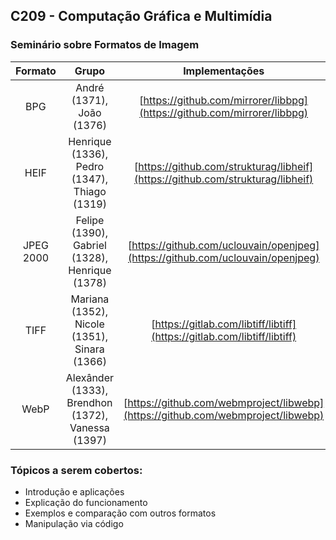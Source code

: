 ## C209 - Computação Gráfica e Multimídia

###  Seminário sobre Formatos de Imagem

|  Formato  |                       Grupo                       |             Implementações             |
|:---------:|:-------------------------------------------------:|:--------------------------------------:|
| BPG       | André (1371), João (1376)                         | [https://github.com/mirrorer/libbpg](https://github.com/mirrorer/libbpg)     |
| HEIF      | Henrique (1336), Pedro (1347), Thiago (1319)      | [https://github.com/strukturag/libheif](https://github.com/strukturag/libheif)  |
| JPEG 2000 | Felipe (1390), Gabriel (1328), Henrique (1378)    | [https://github.com/uclouvain/openjpeg](https://github.com/uclouvain/openjpeg)  |
| TIFF      | Mariana (1352), Nicole (1351), Sinara (1366)      | [https://gitlab.com/libtiff/libtiff](https://gitlab.com/libtiff/libtiff)     |
| WebP      | Alexânder (1333), Brendhon (1372), Vanessa (1397) | [https://github.com/webmproject/libwebp](https://github.com/webmproject/libwebp) |

### Tópicos a serem cobertos: 
- Introdução e aplicações 
- Explicação do funcionamento 
- Exemplos e comparação com outros formatos 
- Manipulação via código
